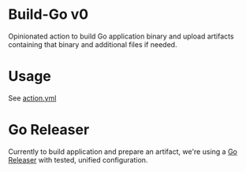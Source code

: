 # Build-Go v0

Opinionated action to build Go application binary and upload artifacts containing that binary and additional files if needed.

# Usage

See [action.yml](action.yml)

# Go Releaser

Currently to build application and prepare an artifact, we're using a [Go Releaser](https://goreleaser.com/)
with tested, unified configuration.

